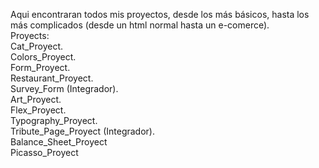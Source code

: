 Aqui encontraran todos mis proyectos, desde los más básicos, hasta los más complicados (desde un html normal hasta un e-comerce).
<br/>
Proyects:
<br/>
Cat_Proyect.
<br/>
Colors_Proyect.
<br/>
Form_Proyect.
<br/>
Restaurant_Proyect.
<br/>
Survey_Form (Integrador).
<br/>
Art_Proyect.
<br/>
Flex_Proyect.
<br/>
Typography_Proyect.
<br/>
Tribute_Page_Proyect (Integrador).
<br/>
Balance_Sheet_Proyect
<br/>
Picasso_Proyect